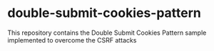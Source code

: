 # double-submit-cookies-pattern
This repository contains the Double Submit Cookies Pattern sample implemented to overcome the CSRF attacks
